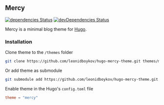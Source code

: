 ## Mercy

[![dependencies Status](https://david-dm.org/leonidboykov/hugo-mercy-theme/status.svg)](https://david-dm.org/leonidboykov/hugo-mercy-theme) [![devDependencies Status](https://david-dm.org/leonidboykov/hugo-mercy-theme/dev-status.svg)](https://david-dm.org/leonidboykov/hugo-mercy-theme?type=dev)

Mercy is a minimal blog theme for [Hugo](https://gohugo.io).

### Installation

Clone theme to the `/themes` folder

```bash
git clone https://github.com/leonidboykov/hugo-mercy-theme.git themes/mercy
```

Or add theme as submodule

```bash
git submodule add https://github.com/leonidboykov/hugo-mercy-theme.git themes/mercy
```

Enable theme in the Hugo's `config.toml` file

```toml
theme = "mercy"
```
